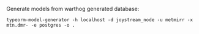 Generate models from warthog generated database:

```shell
typeorm-model-generator -h localhost -d joystream_node -u metmirr -x mtn.dmr- -e postgres -o .
```
